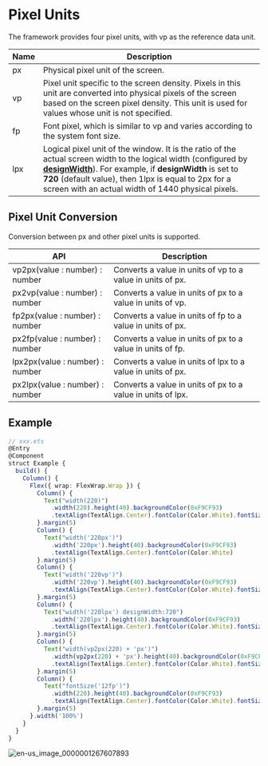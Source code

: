 # Pixel Units

The framework provides four pixel units, with vp as the reference data unit.


| Name | Description                                      |
| ---- | ---------------------------------------- |
| px   | Physical pixel unit of the screen.                               |
| vp   | Pixel unit specific to the screen density. Pixels in this unit are converted into physical pixels of the screen based on the screen pixel density. This unit is used for values whose unit is not specified.             |
| fp   | Font pixel, which is similar to vp and varies according to the system font size.         |
| lpx  | Logical pixel unit of the window. It is the ratio of the actual screen width to the logical width (configured by **[designWidth](../quick-start/package-structure.md)**). For example, if **designWidth** is set to **720** (default value), then 1lpx is equal to 2px for a screen with an actual width of 1440 physical pixels.|


## Pixel Unit Conversion

Conversion between px and other pixel units is supported.

| API                                      | Description                    |
| ---------------------------------------- | ---------------------- |
| vp2px(value : number) : number | Converts a value in units of vp to a value in units of px. |
| px2vp(value : number) : number | Converts a value in units of px to a value in units of vp. |
| fp2px(value : number) : number | Converts a value in units of fp to a value in units of px. |
| px2fp(value : number) : number | Converts a value in units of px to a value in units of fp. |
| lpx2px(value : number) : number | Converts a value in units of lpx to a value in units of px.|
| px2lpx(value : number) : number | Converts a value in units of px to a value in units of lpx.|


## Example

```ts
// xxx.ets
@Entry
@Component
struct Example {
  build() {
    Column() {
      Flex({ wrap: FlexWrap.Wrap }) {
        Column() {
          Text("width(220)")
            .width(220).height(40).backgroundColor(0xF9CF93)
            .textAlign(TextAlign.Center).fontColor(Color.White).fontSize('12vp')
        }.margin(5)
        Column() {
          Text("width('220px')")
            .width('220px').height(40).backgroundColor(0xF9CF93)
            .textAlign(TextAlign.Center).fontColor(Color.White)
        }.margin(5)
        Column() {
          Text("width('220vp')")
            .width('220vp').height(40).backgroundColor(0xF9CF93)
            .textAlign(TextAlign.Center).fontColor(Color.White).fontSize('12vp')
        }.margin(5)
        Column() {
          Text("width('220lpx') designWidth:720")
            .width('220lpx').height(40).backgroundColor(0xF9CF93)
            .textAlign(TextAlign.Center).fontColor(Color.White).fontSize('12vp')
        }.margin(5)
        Column() {
          Text("width(vp2px(220) + 'px')")
            .width(vp2px(220) + 'px').height(40).backgroundColor(0xF9CF93)
            .textAlign(TextAlign.Center).fontColor(Color.White).fontSize('12vp')
        }.margin(5)
        Column() {
          Text("fontSize('12fp')")
            .width(220).height(40).backgroundColor(0xF9CF93)
            .textAlign(TextAlign.Center).fontColor(Color.White).fontSize('12fp')
        }.margin(5)
      }.width('100%')
    }
  }
}
```

![en-us_image_0000001267607893](figures/en-us_image_0000001267607893.gif)

